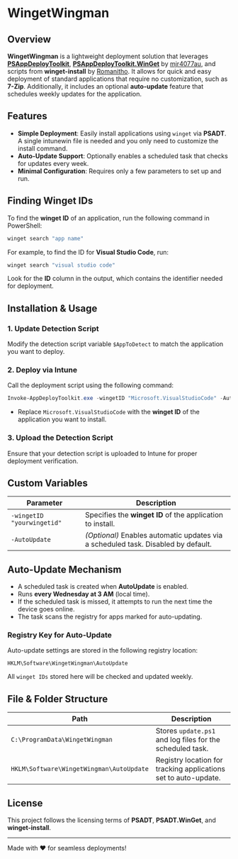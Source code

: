 # WingetWingman

## Overview
**WingetWingman** is a lightweight deployment solution that leverages **[PSAppDeployToolkit](https://github.com/PSAppDeployToolkit/PSAppDeployToolkit)**, **[PSAppDeployToolkit.WinGet](https://github.com/mjr4077au/PSAppDeployToolkit.WinGet/)** by [mjr4077au](https://github.com/mjr4077au), and scripts from **winget-install** by [Romanitho](https://github.com/Romanitho). It allows for quick and easy deployment of standard applications that require no customization, such as **7-Zip**. Additionally, it includes an optional **auto-update** feature that schedules weekly updates for the application.

## Features
- **Simple Deployment**: Easily install applications using `winget` via **PSADT**. A single intunewin file is needed and you only need to customize the install command.
- **Auto-Update Support**: Optionally enables a scheduled task that checks for updates every week.
- **Minimal Configuration**: Requires only a few parameters to set up and run.

## Finding Winget IDs
To find the **winget ID** of an application, run the following command in PowerShell:
```powershell
winget search "app name"
```
For example, to find the ID for **Visual Studio Code**, run:
```powershell
winget search "visual studio code"
```
Look for the **ID** column in the output, which contains the identifier needed for deployment.

## Installation & Usage
### 1. Update Detection Script
Modify the detection script variable `$AppToDetect` to match the application you want to deploy.

### 2. Deploy via Intune
Call the deployment script using the following command:
```powershell
Invoke-AppDeployToolkit.exe -wingetID "Microsoft.VisualStudioCode" -AutoUpdate -DeploymentType Install -DeployMode Silent
```
- Replace `Microsoft.VisualStudioCode` with the **winget ID** of the application you want to install.

### 3. Upload the Detection Script
Ensure that your detection script is uploaded to Intune for proper deployment verification.

## Custom Variables
| Parameter   | Description |
|------------|-------------|
| `-wingetID "yourwingetid"` | Specifies the **winget ID** of the application to install. |
| `-AutoUpdate` | *(Optional)* Enables automatic updates via a scheduled task. Disabled by default. |

## Auto-Update Mechanism
- A scheduled task is created when **AutoUpdate** is enabled.
- Runs **every Wednesday at 3 AM** (local time).
- If the scheduled task is missed, it attempts to run the next time the device goes online.
- The task scans the registry for apps marked for auto-updating.

### Registry Key for Auto-Update
Auto-update settings are stored in the following registry location:
```
HKLM\Software\WingetWingman\AutoUpdate
```
All `winget IDs` stored here will be checked and updated weekly.

## File & Folder Structure
| Path | Description |
|------|-------------|
| `C:\ProgramData\WingetWingman` | Stores `update.ps1` and log files for the scheduled task. |
| `HKLM\Software\WingetWingman\AutoUpdate` | Registry location for tracking applications set to auto-update. |

## License
This project follows the licensing terms of **PSADT**, **PSADT.WinGet**, and **winget-install**.

---
Made with ❤️ for seamless deployments!

